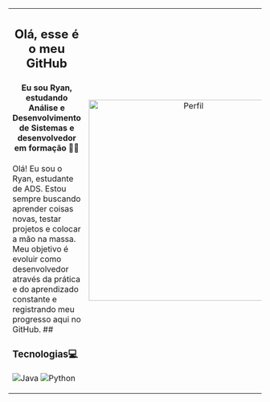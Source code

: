 <table>
  <tr>
    <td>
<h2><p align="center"> Olá, esse é o meu GitHub</p></h2>
<h4><p align="center">Eu sou Ryan, estudando Análise e Desenvolvimento de Sistemas e desenvolvedor em formação 👨‍💻</p></h4>
Olá! Eu sou o Ryan, estudante de ADS.  
Estou sempre buscando aprender coisas novas, testar projetos e colocar a mão na massa.  
Meu objetivo é evoluir como desenvolvedor através da prática e do aprendizado constante e registrando meu progresso aqui no GitHub.
##<h3>Tecnologias💻</h3>
<div style="display: inline_block">
  
![Java](https://img.shields.io/badge/Java-ED8B00?style=for-the-badge&logo=openjdk&logoColor=white) 
![Python](https://img.shields.io/badge/Python-3776AB?style=for-the-badge&logo=python&logoColor=white) 

</div>
  </td>
    <td>
<p align="center">
<img src="https://encrypted-tbn0.gstatic.com/images?q=tbn:ANd9GcQa4yelb8d-8Np4irWtaWE434o1es4GoRAF2Q&s" alt="Perfil" width="400"/>
    </td>
  </tr>
</table>
